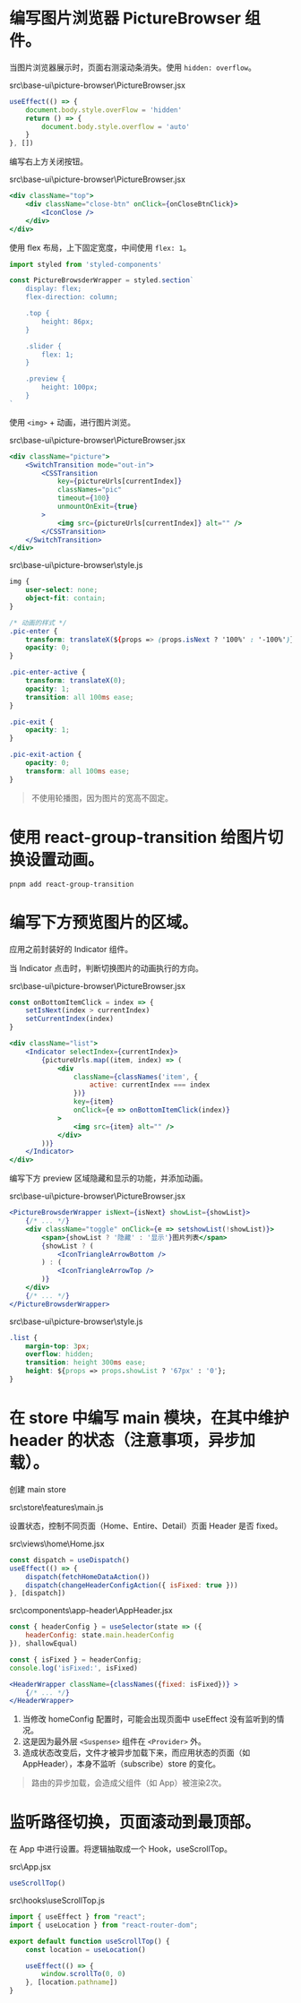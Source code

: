 # 编写图片浏览器 PictureBrowser 组件。

当图片浏览器展示时，页面右测滚动条消失。使用 `hidden: overflow`。

src\base-ui\picture-browser\PictureBrowser.jsx

```js
useEffect(() => {
	document.body.style.overFlow = 'hidden'
	return () => {
		document.body.style.overflow = 'auto'
	}
}, [])
```

编写右上方关闭按钮。

src\base-ui\picture-browser\PictureBrowser.jsx

```jsx
<div className="top">
	<div className="close-btn" onClick={onCloseBtnClick}>
		<IconClose />
	</div>
</div>
```

使用 flex 布局，上下固定宽度，中间使用 `flex: 1`。

```js
import styled from 'styled-components'

const PictureBrowsderWrapper = styled.section`
	display: flex;
	flex-direction: column;

	.top {
		height: 86px;
	}

	.slider {
		flex: 1;
	}

	.preview {
		height: 100px;
	}
`
```

使用 `<img>` + 动画，进行图片浏览。

src\base-ui\picture-browser\PictureBrowser.jsx

```jsx
<div className="picture">
	<SwitchTransition mode="out-in">
		<CSSTransition
			key={pictureUrls[currentIndex]}
			classNames="pic"
			timeout={100}
			unmountOnExit={true}
		>
			<img src={pictureUrls[currentIndex]} alt="" />
		</CSSTransition>
	</SwitchTransition>
</div>
```

src\base-ui\picture-browser\style.js

```css
img {
	user-select: none;
	object-fit: contain;
}

/* 动画的样式 */
.pic-enter {
	transform: translateX(${props => (props.isNext ? '100%' : '-100%')});
	opacity: 0;
}

.pic-enter-active {
	transform: translateX(0);
	opacity: 1;
	transition: all 100ms ease;
}

.pic-exit {
	opacity: 1;
}

.pic-exit-action {
	opacity: 0;
	transform: all 100ms ease;
}
```

> 不使用轮播图，因为图片的宽高不固定。

# 使用 react-group-transition 给图片切换设置动画。

```shell
pnpm add react-group-transition
```

# 编写下方预览图片的区域。

应用之前封装好的 Indicator 组件。

当 Indicator 点击时，判断切换图片的动画执行的方向。

src\base-ui\picture-browser\PictureBrowser.jsx

```js
const onBottomItemClick = index => {
	setIsNext(index > currentIndex)
	setCurrentIndex(index)
}
```

```jsx
<div className="list">
	<Indicator selectIndex={currentIndex}>
		{pictureUrls.map((item, index) => (
			<div
				className={classNames('item', {
					active: currentIndex === index
				})}
				key={item}
				onClick={e => onBottomItemClick(index)}
			>
				<img src={item} alt="" />
			</div>
		))}
	</Indicator>
</div>
```

编写下方 preview 区域隐藏和显示的功能，并添加动画。

src\base-ui\picture-browser\PictureBrowser.jsx

```jsx
<PictureBrowsderWrapper isNext={isNext} showList={showList}>
	{/* ... */}
	<div className="toggle" onClick={e => setshowList(!showList)}>
		<span>{showList ? '隐藏' : '显示'}图片列表</span>
		{showList ? (
			<IconTriangleArrowBottom />
		) : (
			<IconTriangleArrowTop />
		)}
	</div>
	{/* ... */}
</PictureBrowsderWrapper>
```

src\base-ui\picture-browser\style.js

```css
.list {
	margin-top: 3px;
	overflow: hidden;
	transition: height 300ms ease;
	height: ${props => props.showList ? '67px' : '0'};
}
```

# 在 store 中编写 main 模块，在其中维护 header 的状态（注意事项，异步加载）。

创建 main store

src\store\features\main.js

设置状态，控制不同页面（Home、Entire、Detail）页面 Header 是否 fixed。

src\views\home\Home.jsx

```js
const dispatch = useDispatch()
useEffect(() => {
	dispatch(fetchHomeDataAction())
	dispatch(changeHeaderConfigAction({ isFixed: true }))
}, [dispatch])
```

src\components\app-header\AppHeader.jsx

```js
const { headerConfig } = useSelector(state => ({
	headerConfig: state.main.headerConfig
}), shallowEqual)

const { isFixed } = headerConfig;
console.log('isFixed:', isFixed)
```

```jsx
<HeaderWrapper className={classNames({fixed: isFixed})} >
	{/* ... */}
</HeaderWrapper>
```

1. 当修改 homeConfig 配置时，可能会出现页面中 useEffect 没有监听到的情况。
2. 这是因为最外层 `<Suspense>` 组件在 `<Provider>` 外。
3. 造成状态改变后，文件才被异步加载下来，而应用状态的页面（如 AppHeader），本身不监听（subscribe）store 的变化。

> 路由的异步加载，会造成父组件（如 App）被渲染2次。


# 监听路径切换，页面滚动到最顶部。

在 App 中进行设置。将逻辑抽取成一个 Hook，useScrollTop。

src\App.jsx

```jsx
useScrollTop()
```

src\hooks\useScrollTop.js

```js
import { useEffect } from "react";
import { useLocation } from "react-router-dom";

export default function useScrollTop() {
	const location = useLocation()

	useEffect(() => {
		window.scrollTo(0, 0)
	}, [location.pathname])
}
```
